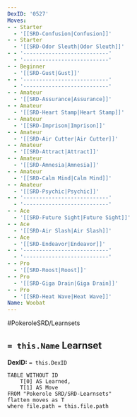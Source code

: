 ```yaml
---
DexID: '0527'
Moves:
- - Starter
  - '[[SRD-Confusion|Confusion]]'
- - Starter
  - '[[SRD-Odor Sleuth|Odor Sleuth]]'
- - '---------------------------'
  - '---------------------------'
- - Beginner
  - '[[SRD-Gust|Gust]]'
- - '---------------------------'
  - '---------------------------'
- - Amateur
  - '[[SRD-Assurance|Assurance]]'
- - Amateur
  - '[[SRD-Heart Stamp|Heart Stamp]]'
- - Amateur
  - '[[SRD-Imprison|Imprison]]'
- - Amateur
  - '[[SRD-Air Cutter|Air Cutter]]'
- - Amateur
  - '[[SRD-Attract|Attract]]'
- - Amateur
  - '[[SRD-Amnesia|Amnesia]]'
- - Amateur
  - '[[SRD-Calm Mind|Calm Mind]]'
- - Amateur
  - '[[SRD-Psychic|Psychic]]'
- - '---------------------------'
  - '---------------------------'
- - Ace
  - '[[SRD-Future Sight|Future Sight]]'
- - Ace
  - '[[SRD-Air Slash|Air Slash]]'
- - Ace
  - '[[SRD-Endeavor|Endeavor]]'
- - '---------------------------'
  - '---------------------------'
- - Pro
  - '[[SRD-Roost|Roost]]'
- - Pro
  - '[[SRD-Giga Drain|Giga Drain]]'
- - Pro
  - '[[SRD-Heat Wave|Heat Wave]]'
Name: Woobat
---
```


#PokeroleSRD/Learnsets

## `= this.Name` Learnset

**DexID:** `= this.DexID`

```dataview
TABLE WITHOUT ID
    T[0] AS Learned,
    T[1] AS Move
FROM "Pokerole SRD/SRD-Learnsets"
flatten moves as T
where file.path = this.file.path
```
